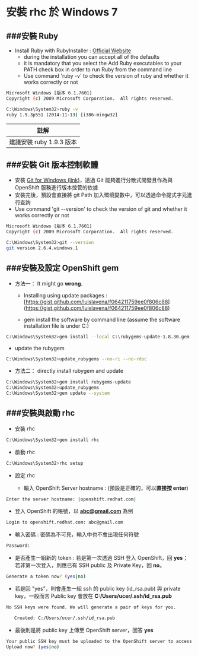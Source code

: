 # 安裝 rhc 於 Windows 7

<script type="text/javascript" src="gitbook/app.js"></script>
<script type="text/javascript" src="js/general.js"></script>

###安裝 Ruby
---
* Install Ruby with RubyInstaller : [Official Website](http://rubyinstaller.org/)
  * during the installation you can accept all of the defaults
  * it is mandatory that you select the Add Ruby executables to your PATH check box in order to run Ruby from the command line
  * Use command 'ruby -v' to check the version of ruby and whether it works correctly or not

```Bash
Microsoft Windows [版本 6.1.7601]
Copyright (c) 2009 Microsoft Corporation.  All rights reserved.

C:\Windows\System32>ruby -v
ruby 1.9.3p551 (2014-11-13) [i386-mingw32]
```
 
| 註解 |
| -- |
| 建議安裝 ruby 1.9.3 版本 |

###安裝 Git 版本控制軟體
---
* 安裝 [Git for Windows (link)](http://msysgit.github.com/)，透過 Git 能夠進行分散式開發且作為與 OpenShift 服務進行版本控管的依據
* 安裝完後，預設會直接將 git Path 加入環境變數中，可以透過命令提式字元進行查詢
* Use command 'git --version' to check the version of git and whether it works correctly or not

```Bash
Microsoft Windows [版本 6.1.7601]
Copyright (c) 2009 Microsoft Corporation.  All rights reserved.

C:\Windows\System32>git --version
git version 2.6.4.windows.1
```

###安裝及設定 OpenShift gem
---
* 方法一： It might go **wrong**.

  * Installing using update packages : [https://gist.github.com/luislavena/f064211759ee0f806c88](https://gist.github.com/luislavena/f064211759ee0f806c88)

  * gem install the software by command line (assume the software installation file is under C:\)

```Bash
C:\Windows\System32>gem install --local C:\rubygems-update-1.8.30.gem
```
  
  * update the rubygem

```Bash
C:\Windows\System32>update_rubygems --no-ri --no-rdoc
```
  
* 方法二： directly install rubygem and update

```Bash
C:\Windows\System32>gem install rubygems-update
C:\Windows\System32>update_rubygems
C:\Windows\System32>gem update --system
```

###安裝與啟動 rhc
---
* 安裝 rhc

```Bash
C:\Windows\System32>gem install rhc
```

* 啟動 rhc

```Bash
C:\Windows\System32>rhc setup
```

* 設定 rhc

  * 輸入 OpenShift Server hostname : (預設是正確的，可以**直接按 enter**)
```Bash
Enter the server hostname: |openshift.redhat.com|
```

  * 登入 OpenShift 的帳號，以 **abc@gmail.com** 為例
```Bash
Login to openshift.redhat.com: abc@gmail.com
```

  * 輸入密碼 : 密碼為不可見，輸入中也不會出現任何符號
```Bash
Password:
```

  * 是否產生一組新的 token : 若是第一次透過 SSH 登入 OpenShift，回 **yes**；若非第一次登入，則應已有 SSH public 及 Private Key，回 **no**。
```Bash
Generate a token now? (yes|no)
```

  * 若是回 "yes"，則會產生一組 ssh 的 public key (id_rsa.pub) 與 private key，一般而言 Public key 會放在 **C:/Users/ucer/.ssh/id_rsa.pub**
```Bash
No SSH keys were found. We will generate a pair of keys for you.

   Created: C:/Users/ucer/.ssh/id_rsa.pub
```

  * 最後則是將 public key 上傳至 OpenShift server，回答 **yes**
```Bash
Your public SSH key must be uploaded to the OpenShift server to access code.
Upload now? (yes|no)
```










